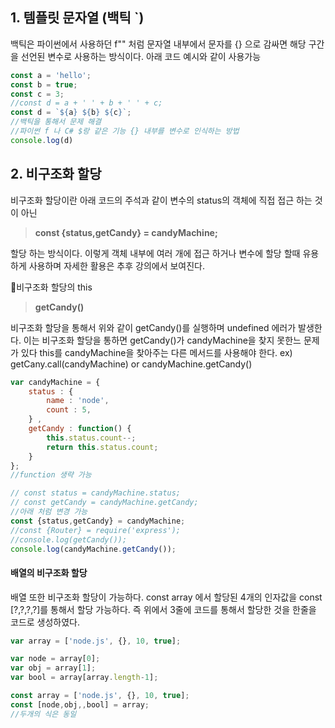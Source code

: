 ## 1. 템플릿 문자열 (백틱 `)
백틱은 파이썬에서 사용하던 f"" 처럼 문자열 내부에서 문자를 {} 으로 감싸면 해당 구간을 선언된 변수로 사용하는 방식이다.
아래 코드 예시와 같이 사용가능

```javascript
const a = 'hello';
const b = true;
const c = 3;
//const d = a + ' ' + b + ' ' + c;
const d = `${a} ${b} ${c}`;
//백틱을 통해서 문제 해결 
//파이썬 f 나 C# $랑 같은 기능 {} 내부를 변수로 인식하는 방법
console.log(d)
```

## 2. 비구조화 할당
비구조화 할당이란 아래 코드의 주석과 같이 변수의 status의 객체에 직접 접근 하는 것이 아닌 
>**const {status,getCandy} = candyMachine;**

할당 하는 방식이다.
이렇게 객체 내부에 여러 개에 접근 하거나 변수에 할당 할때 유용하게 사용하며 자세한 활용은 추후 강의에서 보여진다.

📕비구조화 할당의 this
>**getCandy()**

비구조화 할당을 통해서 위와 같이 getCandy()를 실행하며 undefined 에러가 발생한다.
이는 비구조화 할당을 통하면 getCandy()가 candyMachine을 찾지 못한느 문제가 있다
this를 candyMachine을 찾아주는 다른 메서드를 사용해야 한다.
ex) getCany.call(candyMachine) or candyMachine.getCandy()

```javascript
var candyMachine = {
    status : {
        name : 'node',
        count : 5,
    } ,
    getCandy : function() {
        this.status.count--;
        return this.status.count;
    }
};
//function 생략 가능

// const status = candyMachine.status;
// const getCandy = candyMachine.getCandy;
//아래 처럼 변경 가능
const {status,getCandy} = candyMachine;
//const {Router} = require('express');
//console.log(getCandy());
console.log(candyMachine.getCandy());

```

#### 배열의 비구조화 할당
배열 또한 비구조화 할당이 가능하다.
const array 에서 할당된 4개의 인자값을 
const [?,?,?,?]를 통해서 할당 가능하다.
즉 위에서 3줄에 코드를 통해서 할당한 것을 한줄을 코드로 생성하였다. 

```javascript
var array = ['node.js', {}, 10, true];

var node = array[0];
var obj = array[1];
var bool = array[array.length-1];

const array = ['node.js', {}, 10, true];
const [node,obj,,bool] = array;
//두개의 식은 동일
```